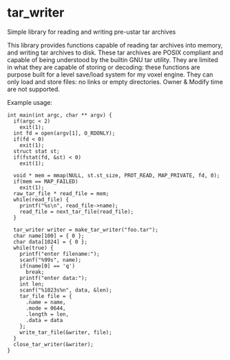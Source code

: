 # tar_writer
Simple library for reading and writing pre-ustar tar archives

This library provides functions capable of reading tar archives into memory, and writing tar archives to disk. These tar archives are POSIX compliant and capable of being understood by the builtin GNU tar utility. They are limited in what they are capable of storing or decoding: these functions are purpose built for a level save/load system for my voxel engine. They can only load and store files: no links or empty directories. Owner & Modify time are not supported.

Example usage:

```
int main(int argc, char ** argv) {
  if(argc < 2)
    exit(1);
  int fd = open(argv[1], O_RDONLY);
  if(fd < 0)
    exit(1);
  struct stat st;
  if(fstat(fd, &st) < 0)
    exit(1);

  void * mem = mmap(NULL, st.st_size, PROT_READ, MAP_PRIVATE, fd, 0);
  if(mem == MAP_FAILED)
    exit(1);
  raw_tar_file * read_file = mem;
  while(read_file) {
    printf("%s\n", read_file->name);
    read_file = next_tar_file(read_file);
  }

  tar_writer writer = make_tar_writer("foo.tar");
  char name[100] = { 0 };
  char data[1024] = { 0 };
  while(true) {
    printf("enter filename:");
    scanf("%99s", name);
    if(name[0] == 'q')
      break;
    printf("enter data:");
    int len;
    scanf("%1023s%n", data, &len);
    tar_file file = {
      .name = name,
      .mode = 0644,
      .length = len,
      .data = data
    };
    write_tar_file(&writer, file);
  }
  close_tar_writer(&writer);
}
```
